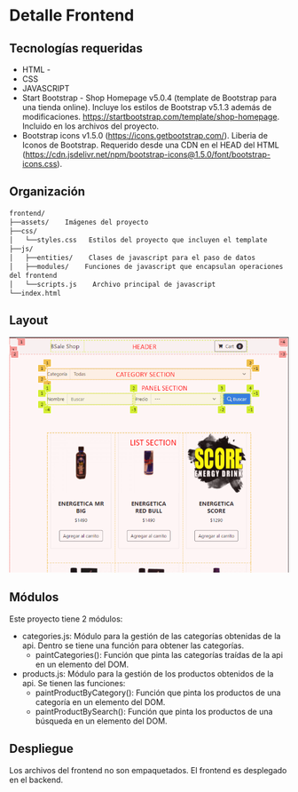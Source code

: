 # Detalle Frontend

## Tecnologías requeridas

- HTML -
- CSS
- JAVASCRIPT
- Start Bootstrap - Shop Homepage v5.0.4 (template de Bootstrap para una tienda online). Incluye los estilos de Bootstrap v5.1.3 además de modificaciones. https://startbootstrap.com/template/shop-homepage. Incluido en los archivos del proyecto.
- Bootstrap icons v1.5.0 (https://icons.getbootstrap.com/). Liberia de Iconos de Bootstrap. Requerido desde una CDN en el HEAD del HTML (https://cdn.jsdelivr.net/npm/bootstrap-icons@1.5.0/font/bootstrap-icons.css).

## Organización

```
frontend/
├──assets/    Imágenes del proyecto
├──css/
│   └──styles.css   Estilos del proyecto que incluyen el template
├──js/
│   ├──entities/    Clases de javascript para el paso de datos
│   ├──modules/    Funciones de javascript que encapsulan operaciones del frontend
│   └──scripts.js    Archivo principal de javascript
└──index.html
```

## Layout

![Layout](./layout.png)

## Módulos

Este proyecto tiene 2 módulos:

- categories.js: Módulo para la gestión de las categorías obtenidas de la api. Dentro se tiene una función para obtener las categorías.
  - paintCategories(): Función que pinta las categorías traídas de la api en un elemento del DOM.
- products.js: Módulo para la gestión de los productos obtenidos de la api. Se tienen las funciones:
  - paintProductByCategory(): Función que pinta los productos de una categoría en un elemento del DOM.
  - paintProductBySearch(): Función que pinta los productos de una búsqueda en un elemento del DOM.

## Despliegue

Los archivos del frontend no son empaquetados. El frontend es desplegado en el backend.

